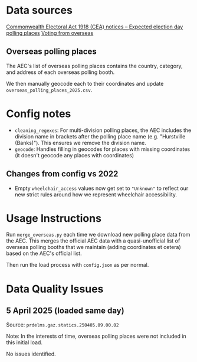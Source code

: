 # Data sources

[Commonwealth Electoral Act 1918 (CEA) notices – Expected election day polling places](https://www.aec.gov.au/about_aec/cea-notices/election-pp.htm)
[Voting from overseas](https://www.aec.gov.au/election/overseas.htm)

## Overseas polling places

The AEC's list of overseas polling places contains the country, category, and address of each overseas polling booth.

We then manually geocode each to their coordinates and update `overseas_polling_places_2025.csv`.

# Config notes

- `cleaning_regexes`: For multi-division polling places, the AEC includes the division name in brackets after the polling place name (e.g. "Hurstville (Banks)"). This ensures we remove the division name.
- `geocode`: Handles filling in geocodes for places with missing coordinates (it doesn't geocode any places with coordinates)

## Changes from config vs 2022

- Empty `wheelchair_access` values now get set to `"Unknown"` to reflect our new strict rules around how we represent wheelchair accessibility.

# Usage Instructions

Run `merge_overseas.py` each time we download new polling place data from the AEC. This merges the official AEC data with a quasi-unofficial list of overseas polling booths that we maintain (adding coordinates et cetera) based on the AEC's official list.

Then run the load process with `config.json` as per normal.

# Data Quality Issues

## 5 April 2025 (loaded same day)

Source: `prdelms.gaz.statics.250405.09.00.02`

Note: In the interests of time, overseas polling places were not included in this initial load.

No issues identified.